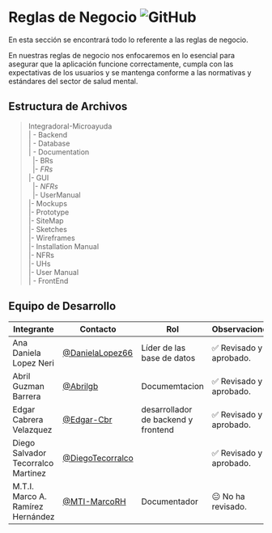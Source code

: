 # Reglas de Negocio ![GitHub](  https://img.shields.io/badge/Visual_Studio_Code-0078D4?style=for-the-badge&logo=visual%20studio%20code&logoColor=white)



 En esta sección se encontrará todo lo referente a las reglas de negocio.

En nuestras reglas de negocio nos enfocaremos en lo esencial para asegurar que la aplicación funcione correctamente, cumpla con las expectativas de los usuarios y se mantenga conforme a las normativas y estándares del sector de salud mental.


## Estructura de Archivos

>IntegradoraI-Microayuda<br>
>| - Backend <br>
>| - Database<br>
>| - Documentation<br>
>&nbsp;&nbsp;|- BRs<br>
>&nbsp;&nbsp;|- *FRs*<br>
>|- GUI<br>
>&nbsp;&nbsp;|- *NFRs*<br>
>&nbsp;&nbsp;|- UserManual<br>
>|- Mockups<br>
>|- Prototype<br>
>|- SiteMap<br>
>|- Sketches<br>
>|- Wireframes<br>
>|- Installation Manual<br>
>|- NFRs<br>
>|- UHs<br>
>|- User Manual<br>
>| - FrontEnd


## Equipo de Desarrollo

|Integrante|Contacto|Rol|Observaciones|
|------------|--------|---|---|
|Ana Daniela Lopez Neri|[@DanielaLopez66](https://github.com/DanielaLopez66)|Líder de las base de datos|✅ Revisado y aprobado.|
|Abril Guzman Barrera|[@Abrilgb](https://github.com/Abrilgb)|Documemtacion|✅ Revisado y aprobado.|
|Edgar Cabrera Velazquez |[@Edgar-Cbr](https://github.com/Edgar-Cbr)|desarrollador de backend y frontend|✅ Revisado y aprobado.|
|Diego Salvador Tecorralco Martinez |[@DiegoTecorralco](https://github.com/DiegoTecorralco)||✅ Revisado y aprobado.|
|M.T.I. Marco A. Ramírez Hernández|[@MTI-MarcoRH](https://github.com/MTI-MarcoRH)|Documentador|😐 No ha revisado.|